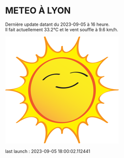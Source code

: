# METEO À LYON

Dernière update datant du 2023-09-05 à 16 heure.  
Il fait actuellement 33.2°C et le vent souffle à 9.6 km/h.      

![](./.github/sun.png)

last launch : 2023-09-05 18:00:02.112441

